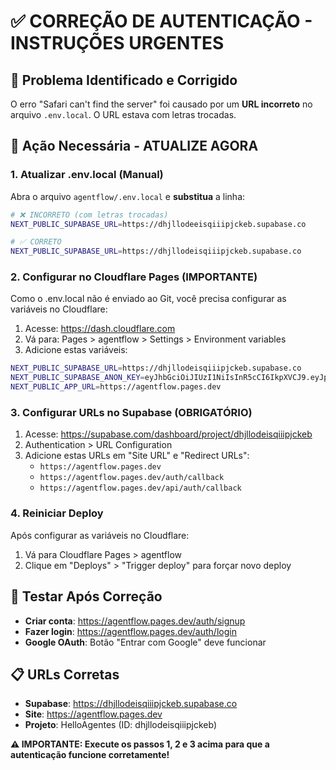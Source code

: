 # ✅ **CORREÇÃO DE AUTENTICAÇÃO - INSTRUÇÕES URGENTES**

## 🚨 **Problema Identificado e Corrigido**
O erro "Safari can't find the server" foi causado por um **URL incorreto** no arquivo `.env.local`. O URL estava com letras trocadas.

## 🔧 **Ação Necessária - ATUALIZE AGORA**

### **1. Atualizar .env.local (Manual)**
Abra o arquivo `agentflow/.env.local` e **substitua** a linha:

```bash
# ❌ INCORRETO (com letras trocadas)
NEXT_PUBLIC_SUPABASE_URL=https://dhjllodeeisqiiipjckeb.supabase.co

# ✅ CORRETO
NEXT_PUBLIC_SUPABASE_URL=https://dhjllodeisqiiipjckeb.supabase.co
```

### **2. Configurar no Cloudflare Pages (IMPORTANTE)**
Como o .env.local não é enviado ao Git, você precisa configurar as variáveis no Cloudflare:

1. Acesse: https://dash.cloudflare.com
2. Vá para: Pages > agentflow > Settings > Environment variables
3. Adicione estas variáveis:

```bash
NEXT_PUBLIC_SUPABASE_URL=https://dhjllodeisqiiipjckeb.supabase.co
NEXT_PUBLIC_SUPABASE_ANON_KEY=eyJhbGciOiJIUzI1NiIsInR5cCI6IkpXVCJ9.eyJpc3MiOiJzdXBhYmFzZSIsInJlZiI6ImRoamxsb2Rpc3FpaWlwamNrZWIiLCJyb2xlIjoiYW5vbiIsImlhdCI6MTc1Mjc4OTU3MiwiZXhwIjoyMDY4MzY1NTcyfQ.MGtlhHYZDJ-cgWMgA6Jwa9b7wZHWThBS6P44KA4B76g
NEXT_PUBLIC_APP_URL=https://agentflow.pages.dev
```

### **3. Configurar URLs no Supabase (OBRIGATÓRIO)**
1. Acesse: https://supabase.com/dashboard/project/dhjllodeisqiiipjckeb
2. Authentication > URL Configuration
3. Adicione estas URLs em "Site URL" e "Redirect URLs":
   - `https://agentflow.pages.dev`
   - `https://agentflow.pages.dev/auth/callback`
   - `https://agentflow.pages.dev/api/auth/callback`

### **4. Reiniciar Deploy**
Após configurar as variáveis no Cloudflare:
1. Vá para Cloudflare Pages > agentflow
2. Clique em "Deploys" > "Trigger deploy" para forçar novo deploy

## 🎯 **Testar Após Correção**
- **Criar conta**: https://agentflow.pages.dev/auth/signup
- **Fazer login**: https://agentflow.pages.dev/auth/login
- **Google OAuth**: Botão "Entrar com Google" deve funcionar

## 📋 **URLs Corretas**
- **Supabase**: https://dhjllodeisqiiipjckeb.supabase.co
- **Site**: https://agentflow.pages.dev
- **Projeto**: HelloAgentes (ID: dhjllodeisqiiipjckeb)

**⚠️ IMPORTANTE: Execute os passos 1, 2 e 3 acima para que a autenticação funcione corretamente!**
